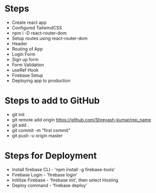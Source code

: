 # Steps
 - Create react app
 - Configured TailwindCSS
 - npm i -D react-router-dom
 - Setup routes using react-router-dom
 - Header
 - Routing of App
 - Login Form
 - Sign up form
 - Form Validation
 - useRef Hook
 - Firebase Setup
 - Deploying app to production
 





# Steps to add to GitHub
 - git init
 - git remote add origin https://github.com/Shreyash-kumar/rep_name
 - git add .
 - git commit -m "first commit"
 - git push -u origin master


# Steps for Deployment
 - Install firebase CLI - 'npm install -g firebase-tools'
 - Firebase Login - 'firebase login'
 - Initilize Firebase - 'firebase init', then select Hosting
 - Deploy command - 'firebase deploy' 